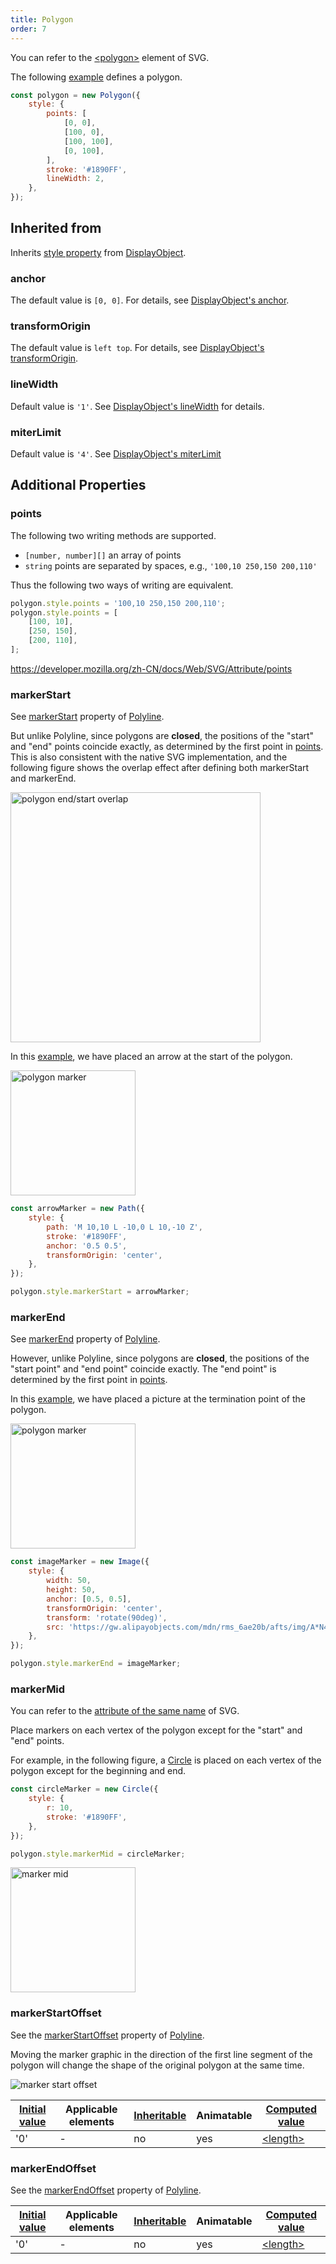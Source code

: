 ```yaml
---
title: Polygon
order: 7
---
```


You can refer to the [\<polygon\>](https://developer.mozilla.org/zh-CN/docs/Web/SVG/Element/polygon) element of SVG.

The following [example](/examples/shape/polygon#polygon) defines a polygon.

```javascript
const polygon = new Polygon({
    style: {
        points: [
            [0, 0],
            [100, 0],
            [100, 100],
            [0, 100],
        ],
        stroke: '#1890FF',
        lineWidth: 2,
    },
});
```

## Inherited from

Inherits [style property](/api/basic/display-object#drawing-properties) from [DisplayObject](/api/basic/display-object).

### anchor

The default value is `[0, 0]`. For details, see [DisplayObject's anchor](/api/basic/display-object#anchor).

### transformOrigin

The default value is `left top`. For details, see [DisplayObject's transformOrigin](/api/basic/display-object#transformOrigin).

### lineWidth

Default value is `'1'`. See [DisplayObject's lineWidth](/api/basic/display-object#lineWidth) for details.

### miterLimit

Default value is `'4'`. See [DisplayObject's miterLimit](/api/basic/display-object#miterLimit)

## Additional Properties

### points

The following two writing methods are supported.

- `[number, number][]` an array of points
- `string` points are separated by spaces, e.g., `'100,10 250,150 200,110'`

Thus the following two ways of writing are equivalent.

```js
polygon.style.points = '100,10 250,150 200,110';
polygon.style.points = [
    [100, 10],
    [250, 150],
    [200, 110],
];
```

<https://developer.mozilla.org/zh-CN/docs/Web/SVG/Attribute/points>

### markerStart

See [markerStart](/api/basic/polyline#markerstart) property of [Polyline](/api/basic/polyline).

But unlike Polyline, since polygons are **closed**, the positions of the "start" and "end" points coincide exactly, as determined by the first point in [points](/api/basic/polygon#points). This is also consistent with the native SVG implementation, and the following figure shows the overlap effect after defining both markerStart and markerEnd.

<img src="https://gw.alipayobjects.com/mdn/rms_6ae20b/afts/img/A*mXYATLithEUAAAAAAAAAAAAAARQnAQ" alt="polygon end/start overlap" width="400">

In this [example](/examples/shape/polygon#polygon), we have placed an arrow at the start of the polygon.

<img src="https://gw.alipayobjects.com/mdn/rms_6ae20b/afts/img/A*RRPTRIpZoUIAAAAAAAAAAAAAARQnAQ" alt="polygon marker" width="200">

```js
const arrowMarker = new Path({
    style: {
        path: 'M 10,10 L -10,0 L 10,-10 Z',
        stroke: '#1890FF',
        anchor: '0.5 0.5',
        transformOrigin: 'center',
    },
});

polygon.style.markerStart = arrowMarker;
```

### markerEnd

See [markerEnd](/api/basic/polyline#markerend) property of [Polyline](/api/basic/polyline).

However, unlike Polyline, since polygons are **closed**, the positions of the "start point" and "end point" coincide exactly. The "end point" is determined by the first point in [points](/api/basic/polygon#points).

In this [example](/examples/shape/polygon#polygon), we have placed a picture at the termination point of the polygon.

<img src="https://gw.alipayobjects.com/mdn/rms_6ae20b/afts/img/A*eZHETJ0B3lkAAAAAAAAAAAAAARQnAQ" alt="polygon marker" width="200">

```js
const imageMarker = new Image({
    style: {
        width: 50,
        height: 50,
        anchor: [0.5, 0.5],
        transformOrigin: 'center',
        transform: 'rotate(90deg)',
        src: 'https://gw.alipayobjects.com/mdn/rms_6ae20b/afts/img/A*N4ZMS7gHsUIAAAAAAAAAAABkARQnAQ',
    },
});

polygon.style.markerEnd = imageMarker;
```

### markerMid

You can refer to the [attribute of the same name](https://developer.mozilla.org/en-US/docs/Web/SVG/Attribute/marker-mid) of SVG.

Place markers on each vertex of the polygon except for the "start" and "end" points.

For example, in the following figure, a [Circle](/api/basic/circle) is placed on each vertex of the polygon except for the beginning and end.

```js
const circleMarker = new Circle({
    style: {
        r: 10,
        stroke: '#1890FF',
    },
});

polygon.style.markerMid = circleMarker;
```

<img src="https://gw.alipayobjects.com/mdn/rms_6ae20b/afts/img/A*jaFPRbpzpJwAAAAAAAAAAAAAARQnAQ" alt="marker mid" width="200">

### markerStartOffset

See the [markerStartOffset](/api/basic/polyline#markerstartoffset) property of [Polyline](/api/basic/polyline).

Moving the marker graphic in the direction of the first line segment of the polygon will change the shape of the original polygon at the same time.

<img src="https://gw.alipayobjects.com/mdn/rms_6ae20b/afts/img/A*4l7xQoYcXngAAAAAAAAAAAAAARQnAQ" alt="marker start offset">

| [Initial value](/api/css/css-properties-values-api#initial-value) | Applicable elements | [Inheritable](/api/css/inheritance) | Animatable | [Computed value](/api/css/css-properties-values-api#computed-value) |
| --- | --- | --- | --- | --- |
| '0' | - | no | yes | [\<length\>](/api/css/css-properties-values-api#length) |

### markerEndOffset

See the [markerEndOffset](/api/basic/polyline#markerendoffset) property of [Polyline](/api/basic/polyline).

| [Initial value](/api/css/css-properties-values-api#initial-value) | Applicable elements | [Inheritable](/api/css/inheritance) | Animatable | [Computed value](/api/css/css-properties-values-api#computed-value) |
| --- | --- | --- | --- | --- |
| '0' | - | no | yes | [\<length\>](/api/css/css-properties-values-api#length) |

